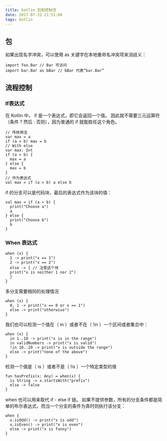 ```yaml
---
title: kotlin 包和控制流
date: 2017-07-31 21:51:04
tags: kotlin
---
```


## 包

如果出现名字冲突，可以使用 as 关键字在本地重命名冲突项来消歧义：
```
import foo.Bar // Bar 可访问
import bar.Bar as bBar // bBar 代表“bar.Bar”
```

## 流程控制

### If表达式

在 Kotlin 中， if 是一个表达式，即它会返回一个值。 因此就不需要三元运算符（条件 ? 然后 : 否则），因为普通的 if 就能胜任这个角色。
```
// 传统用法
var max = a
if (a < b) max = b
// With else
var max: Int
if (a > b) {
  max = a
} else {
  max = b
}
// 作为表达式
val max = if (a > b) a else b
```

if 的分支可以是代码块，最后的表达式作为该块的值：
```
val max = if (a > b) {
  print("Choose a")
  a
} else {
  print("Choose b")
  b
}
```

### When 表达式

```
when (x) {
  1 -> print("x == 1")
  2 -> print("x == 2")
  else -> { // 注意这个块
  print("x is neither 1 nor 2")
  }
}
```

多分支需要相同的处理情况

```
when (x) {
  0, 1 -> print("x == 0 or x == 1")
  else -> print("otherwise")
}
```

我们也可以检测一个值在（ in ）或者不在（ !in ）一个区间或者集合中：

```
when (x) {
  in 1..10 -> print("x is in the range")
  in validNumbers -> print("x is valid")
  !in 10..20 -> print("x is outside the range")
  else -> print("none of the above")
}
```

检测一个值是（ is ）或者不是（ !is ）一个特定类型的值

```
fun hasPrefix(x: Any) = when(x) {
  is String -> x.startsWith("prefix")
  else -> false
}
```
when 也可以用来取代 if - else if 链。 如果不提供参数，所有的分支条件都是简单的布尔表达式，而当一个分支的条件为真时则执行该分支：

```
when {
  x.isOdd() -> print("x is odd")
  x.isEven() -> print("x is even")
  else -> print("x is funny")
}
```
